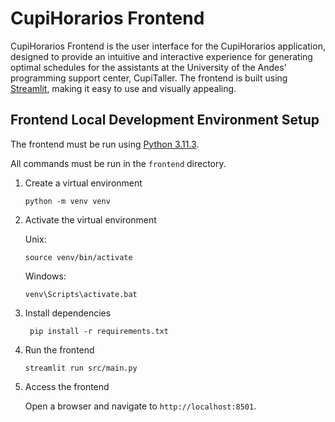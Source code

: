 # CupiHorarios Frontend

CupiHorarios Frontend is the user interface for the CupiHorarios application, designed to provide an intuitive and interactive experience for generating optimal schedules for the assistants at the University of the Andes' programming support center, CupiTaller. The frontend is built using [Streamlit](https://streamlit.io/), making it easy to use and visually appealing.

## Frontend Local Development Environment Setup

The frontend must be run using [Python 3.11.3](https://www.python.org/downloads/release/python-3113/).

All commands must be run in the `frontend` directory.

1. Create a virtual environment

   ```shell
   python -m venv venv
   ```

2. Activate the virtual environment

   Unix:

   ```shell
   source venv/bin/activate
   ```

   Windows:

   ```batch
   venv\Scripts\activate.bat
   ```

3. Install dependencies

   ```shell
    pip install -r requirements.txt
    ```

4. Run the frontend

    ```shell
    streamlit run src/main.py
    ```

5. Access the frontend
  
    Open a browser and navigate to `http://localhost:8501`.


